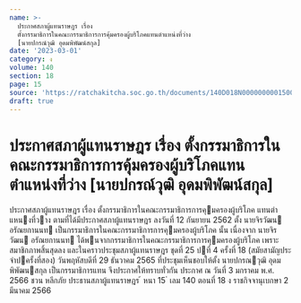 ```yaml
---
name: >-
  ประกาศสภาผู้แทนราษฎร เรื่อง
  ตั้งกรรมาธิการในคณะกรรมาธิการการคุ้มครองผู้บริโภคแทนตำแหน่งที่ว่าง
  [นายปกรณ์วุฒิ อุดมพิพัฒน์สกุล]
date: '2023-03-01'
category: ง
volume: 140
section: 18
page: 15
source: 'https://ratchakitcha.soc.go.th/documents/140D018N0000000001500.pdf'
draft: true
---
```


# ประกาศสภาผู้แทนราษฎร เรื่อง ตั้งกรรมาธิการในคณะกรรมาธิการการคุ้มครองผู้บริโภคแทนตำแหน่งที่ว่าง [นายปกรณ์วุฒิ อุดมพิพัฒน์สกุล]

ประกาศสภาผู้แทนราษฎร เรื่อง ตั้งกรรมาธิการในคณะกรรมาธิการการคุมครองผู้บริโภค แทนตําแหนงที่วาง ตามที่ได้มีประกาศสภาผู้แทนราษฎร ลงวันที่ 12 กันยายน 2562 ตั้ง นายจิรวัฒน อรัณยกานนท เป็นกรรมาธิการในคณะกรรมาธิการการคุมครองผู้บริโภค นั้น เนื่องจาก นายจิรวัฒน อรัณยกานนท ได้พนจากกรรมาธิการในคณะกรรมาธิการการคุมครองผู้บริโภค เพราะสมาชิกภาพสิ้นสุดลง และในคราวประชุมสภาผู้แทนราษฎร ชุดที่ 25 ปที่ 4 ครั้งที่ 18 (สมัยสามัญประจําปครั้งที่สอง) วันพฤหัสบดีที่ 29 ธันวาคม 2565 ที่ประชุมเห็นชอบให้ตั้ง นายปกรณวุฒิ อุดมพิพัฒนสกุล เป็นกรรมาธิการแทน จึงประกาศให้ทราบทั่วกัน ประกาศ ณ วันที่ 3 มกราคม พ.ศ. 2566 ชวน หลีกภัย ประธานสภาผู้แทนราษฎร ้ หนา 15 ่ เลม 140 ตอนที่ 18 ง ราชกิจจานุเบกษา 2 มีนาคม 2566

